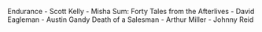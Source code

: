 Endurance - Scott Kelly - Misha
Sum: Forty Tales from the Afterlives - David Eagleman - Austin Gandy
Death of a Salesman - Arthur Miller - Johnny Reid
